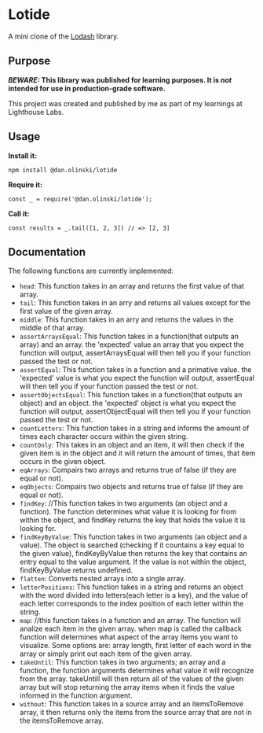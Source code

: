 # Lotide 

A mini clone of the [Lodash](https://lodash.com) library.

## Purpose

**_BEWARE:_ This library was published for learning purposes. It is _not_ intended for use in production-grade software.**

This project was created and published by me as part of my learnings at Lighthouse Labs. 

## Usage

**Install it:**

`npm install @dan.olinski/lotide`

**Require it:**

`const _ = require('@dan.olinski/lotide');`

**Call it:**

`const results = _.tail([1, 2, 3]) // => [2, 3]`

## Documentation

The following functions are currently implemented:

* `head`: This function takes in an array and returns the first value of that array.
* `tail`: This function takes in an arry and returns all values except for the first value of the given array.
* `middle`: This function takes in an arry and returns the values in the middle of that array.
* `assertArraysEqual`: This function takes in a function(that outputs an array) and an array. the 'expected' value an array that you expect the function will output, assertArraysEqual will then tell you if your function passed the test or not.
* `assertEqual`: This function takes in a function and a primative value. the 'expected' value is what you expect the function will output, assertEqual will then tell you if your function passed the test or not.
* `assertObjectsEqual`: This function takes in a function(that outputs an object) and an object. the 'expected' object is what you expect the function will output, assertObjectEqual will then tell you if your function passed the test or not.
* `countLetters`: This function takes in a string and informs the amount of times each character occurs within the given string. 
* `countOnly`: This takes in an object and an item, it will then check if the given item is in the object and it will return the amount of times, that item occurs in the given object.
* `eqArrays`: Compairs two arrays and returns true of false (if they are equal or not).
* `eqObjects`: Compairs two objects and returns true of false (if they are equal or not).
* `findKey`: //This function takes in two arguments (an object and a function). The function determines what value it is looking for from within the object, and findKey returns the key that holds the value it is looking for.
* `findKeyByValue`: This function takes in two arguments (an object and a value). The object is searched (checking if it countains a key equal to the given value), findKeyByValue then returns the key that contains an entry equal to the value argument. If the value is not within the object, findKeyByValue returns undefined.
* `flatten`: Converts nested arrays into a single array.
* `letterPositions`: This function takes in a string and returns an object with the word divided into letters(each letter is a key), and the value of each letter corresponds to the index position of each letter within the string.
* `map`: //this function takes in a function and an array. The function will analize each item in the given array. when map is called the callback function will determines what aspect of the array items you want to visualize. Some options are: array length, first letter of each word in the array or simply print out each item of the given array.
* `takeUntil`: This function takes in two arguments; an array and a function, the function arguments determines what value it will recognize from the array. takeUntill will then return all of the values of the given array but will stop returning the array items when it finds the value informed in the function argument. 
* `without`: This function takes in a source array and an itemsToRemove array, it then returns only the items from the source array that are not in the itemsToRemove array.